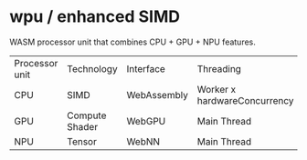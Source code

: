 # wpu / enhanced SIMD
WASM processor unit that combines CPU + GPU + NPU features. 

<table>
<tr>
<td>Processor unit</td>
<td>Technology</td>
<td>Interface</td>
<td>Threading</td>
</tr>

<tr>
<td>CPU</td>
<td>SIMD</td>
<td>WebAssembly</td>
<td>Worker x hardwareConcurrency</td>
</tr>


<tr>
<td>GPU</td>
<td>Compute Shader</td>
<td>WebGPU</td>
<td>Main Thread</td>
</tr>


<tr>
<td>NPU</td>
<td>Tensor</td>
<td>WebNN</td>
<td>Main Thread</td>
</tr>


</table>